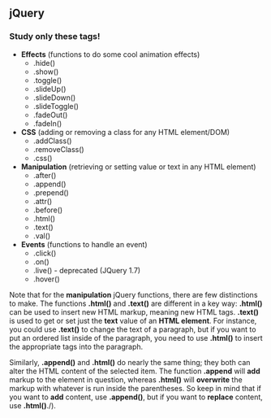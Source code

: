 ## jQuery

### Study only these tags!

-   **Effects** (functions to do some cool animation effects)
    -   .hide()
    -   .show()
    -   .toggle()
    -   .slideUp()
    -   .slideDown()
    -   .slideToggle()
    -   .fadeOut()
    -   .fadeIn()
-   **CSS** (adding or removing a class for any HTML element/DOM)
    -   .addClass()
    -   .removeClass()
    -   .css()
-   **Manipulation** (retrieving or setting value or text in any HTML element)
    -   .after()
    -   .append()
    -   .prepend()
    -   .attr()
    -   .before()
    -   .html()
    -   .text()
    -   .val()
-   **Events** (functions to handle an event)
    -   .click()
    -   .on()
    -   .live() - deprecated (JQuery 1.7)
    -   .hover()

Note that for the **manipulation** jQuery functions, there are few distinctions to make. The functions **.html()** and **.text()** are different in a key way: **.html()** can be used to insert new HTML markup, meaning new HTML tags. **.text()** is used to get or set just the **text** value of an **HTML element**. For instance, you could use **.text()** to change the text of a paragraph, but if you want to put an ordered list inside of the paragraph, you need to use **.html()** to insert the appropriate tags into the paragraph.

Similarly, **.append()** and **.html()** do nearly the same thing; they both can alter the HTML content of the selected item. The function **.append** will **add** markup to the element in question, whereas **.html()** will **overwrite** the markup with whatever is run inside the parentheses. So keep in mind that if you want to **add** content, use **.append()**, but if you want to **replace** content, use **.html()**./).
<!--stackedit_data:
eyJoaXN0b3J5IjpbOTA3OTAxNTI0XX0=
-->